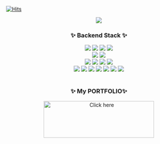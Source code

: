 [![Hits](https://hits.seeyoufarm.com/api/count/incr/badge.svg?url=https%3A%2F%2Fgithub.com%2FShin-seung-hyun&count_bg=%2386E759&title_bg=%230879F1&icon=angellist.svg&icon_color=%23E7E7E7&title=welcome&edge_flat=false)](https://hits.seeyoufarm.com)

<div align="center">
    <img src="https://capsule-render.vercel.app/api?type=waving&color=auto&height=300&section=header&text=Welcome&fontSize=90&animation=fadeIn&fontAlignY=38&desc=Seunghyun's%20GitHub%20Profile&descAlignY=51&descAlign=62"/>
</div>
<div align=center>
	<h3> ✨ Backend Stack ✨</h3>
</div>

<div align=center>
  <img src="https://img.shields.io/badge/Java-0B4EA2?style=flat&logo=openjdk&logoColor=white"/>
  <img src="https://img.shields.io/badge/SpringBoot-6DB33F?style=flat&logo=Spring Boot&logoColor=white"/>
  <img src="https://img.shields.io/badge/Spring JPA-6DB33F?style=flat&logo=Spring&logoColor=white"/>
  <img src="https://img.shields.io/badge/Gradle-02303A?style=flat&logo=Gradle&logoColor=white">
  
  </br>
  <img src="https://img.shields.io/badge/MySQL-4479A1?style=flat&logo=MySQL&logoColor=white"/>
  <img src="https://img.shields.io/badge/PostgreSQL-4169E1?style=flat&logo=MySQL&logoColor=white"/>

  </br>
  <img src="https://img.shields.io/badge/Amazon AWS-232F3E?style=flat&logo=Amazon AWS&logoColor=white">
  <img src="https://img.shields.io/badge/Amazon EC2-FF9900?style=flat&logo=Amazon EC2&logoColor=white">
  <img src="https://img.shields.io/badge/Amazon RDS-3e47c4?style=flat&logo=Amazon RDS&logoColor=white">
  <img src="https://img.shields.io/badge/Amazon S3-569A31?style=flat&logo=Amazon S3&logoColor=white">

  </br>
  <img src="https://img.shields.io/badge/Docker-2496ED?style=flat&logo=Docker&logoColor=white">
  <img src="https://img.shields.io/badge/Portinaer-13BEF9?style=flat&logo=Portainer&logoColor=white">
  <img src="https://img.shields.io/badge/Apache Kafka-231F20?style=flat&logo=apachekafka&logoColor=white">
  <img src="https://img.shields.io/badge/Elasticsearch-005571?style=flat&logo=elasticsearch&logoColor=white">
  <img src="https://img.shields.io/badge/Logstash-005571?style=flat&logo=logstash&logoColor=white">
  <img src="https://img.shields.io/badge/Kibana-005571?style=flat&logo=kibana&logoColor=white">
  <img src="https://img.shields.io/badge/Grafana-F46800?style=flat&logo=grafana&logoColor=white">
</div>

<br>

<div align=center>
	<h3> ✨ My PORTFOLIO✨  </h3>
	<a href="https://invited-lily-dff.notion.site/PORTFOLIO-b7a1cba81d0c4a6fa7244bfdcf175e72?pvs=4" target="_blank">
		<img src="http://github.com/Shin-seung-hyun/Shin-seung-hyun/assets/59863297/cbad97dd-d3a9-4ecc-9b5a-1e80968c22bd" width="300" height ="100" alt="Click here"/>
	</a>
</div>

<br>

<!-- 
<div align=center>
	<h3> 🔥 Status🔥 </h3>
	<img src="https://github-readme-stats-git-masterrstaa-rickstaa.vercel.app/api?username=Shin-seung-hyun&show_icons=true&theme=algolia"/>
</div> -->
